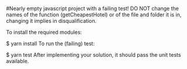 #Nearly empty javascript project with a failing test!
DO NOT change the names of the function (getCheapestHotel) or of the file and folder it is in, changing it implies in disqualification.

To install the required modules:

$ yarn install
To run the (failing) test:

$ yarn test
After implementing your solution, it should pass the unit tests available.

